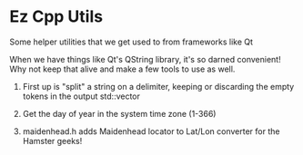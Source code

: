 # Ez Cpp Utils
Some helper utilities that we get used to from frameworks like Qt

When we have things like Qt's QString library, it's so darned convenient!
Why not keep that alive and make a few tools to use as well.

1. First up is "split" a string on a delimiter, keeping or discarding the empty tokens in the output std::vector

2. Get the day of year in the system time zone (1-366)

3. maidenhead.h adds Maidenhead locator to Lat/Lon converter
for the Hamster geeks!
